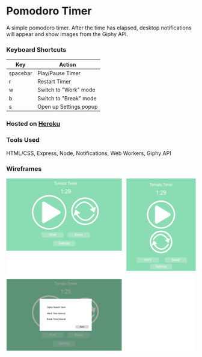 # Pomodoro Timer

A simple pomodoro timer. After the time has elapsed, desktop notifications will appear
and show images from the Giphy API.

### Keyboard Shortcuts

Key | Action
--- | ---
spacebar | Play/Pause Timer
r | Restart Timer
w | Switch to "Work" mode
b | Switch to "Break" mode
s | Open up Settings popup

### Hosted on [Heroku](https://ng-pomodoro.herokuapp.com "Pomodoro Timer")

### Tools Used
HTML/CSS, Express, Node, Notifications, Web Workers, Giphy API

### Wireframes
![Wireframe](./public/assets/Wireframes.png)

